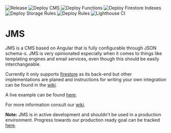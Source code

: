 ![Release](https://github.com/Jaspero/jms/workflows/Release/badge.svg)
![Deploy CMS](https://github.com/Jaspero/jms/workflows/Deploy%20CMS/badge.svg)
![Deploy Functions](https://github.com/Jaspero/jms/workflows/Deploy%20Functions/badge.svg)
![Deploy Firestore Indexes](https://github.com/Jaspero/jms/workflows/Deploy%20Firestore%20Indexes/badge.svg)
![Deploy Storage Rules](https://github.com/Jaspero/jms/workflows/Deploy%20Storage%20Rules/badge.svg)
![Deploy Rules](https://github.com/Jaspero/jms/workflows/Deploy%20Rules/badge.svg)
![Lighthouse CI](https://github.com/Jaspero/jms/workflows/Lighthouse%20CI/badge.svg)

# JMS

JMS is a CMS based on Angular that is fully configurable through JSON schema-s. JMS is very
opinionated especially when it comes to things like templating engines and email services, even though this should be easily interchangeable. 

Currently it only supports [firestore](https://firebase.google.com/docs/firestore) as its
back-end but other implementations are planed and instructions for writing your own integration can
be found in the [wiki](https://github.com/Jaspero/jms/wiki/Custom-Integrations).

A live example can be found [here](https://jaspero-jms.web.app/).

For more information consult our [wiki](https://github.com/Jaspero/jms/wiki).

**Note:** JMS is in active development and shouldn't be used in a production environment. Progress
towards our production ready goal can be tracked [here](https://github.com/Jaspero/jms/projects/1).
